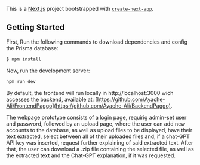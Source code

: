 This is a [Next.js](https://nextjs.org) project bootstrapped with [`create-next-app`](https://nextjs.org/docs/pages/api-reference/create-next-app).

## Getting Started

First, Run the following commands to download dependencies and config the Prisma database:

```bash
$ npm install

```

Now, run the development server:
```bash
npm run dev

```


By default, the frontend will run locally in http://localhost:3000 wich accesses the backend, available at: [https://github.com/Ayache-Ali/FrontendPaggo](https://github.com/Ayache-Ali/BackendPaggo).

The webpage prototype consists of a login page, requirig admin-set user and password, followed by an upload page, where the user can add new accounts to the database, as well as upload files to be displayed, have their text extracted, select between all of their uploaded files and, if a chat-GPT API key was inserted, request further explaining of said extracted text. After that, the user can download a .zip file containing the selected file, as well as the extracted text and the Chat-GPT explanation, if it was requested.
